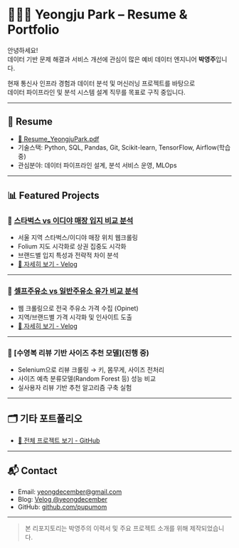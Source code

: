 # 👩🏻‍💻 Yeongju Park – Resume & Portfolio

안녕하세요!  
데이터 기반 문제 해결과 서비스 개선에 관심이 많은 예비 데이터 엔지니어 **박영주**입니다.

현재 통신사 인프라 경험과 데이터 분석 및 머신러닝 프로젝트를 바탕으로  
데이터 파이프라인 및 분석 시스템 설계 직무를 목표로 구직 중입니다.

---

## 📄 Resume

- [📎 Resume_YeongjuPark.pdf](./Resume_YeongjuPark.pdf)
- 기술스택: Python, SQL, Pandas, Git, Scikit-learn, TensorFlow, Airflow(학습 중)
- 관심분야: 데이터 파이프라인 설계, 분석 서비스 운영, MLOps

---

## 📊 Featured Projects

### 🔹 [스타벅스 vs 이디야 매장 입지 비교 분석](https://github.com/yeongdecember/data_analysis)
- 서울 지역 스타벅스/이디야 매장 위치 웹크롤링
- Folium 지도 시각화로 상권 집중도 시각화
- 브랜드별 입지 특성과 전략적 차이 분석
- [📘 자세히 보기 - Velog](https://velog.io/@yeongdecember/Data-Analysis-이디야-vs-스타벅스-매장-위치-분석으로-본-브랜드-전략-feat.-웹크롤링-수집)

---

### 🔹 [셀프주유소 vs 일반주유소 유가 비교 분석](https://github.com/yeongdecember/data_analysis)
- 웹 크롤링으로 전국 주유소 가격 수집 (Opinet)
- 지역/브랜드별 가격 시각화 및 인사이트 도출
- [📘 자세히 보기 - Velog](https://velog.io/@yeongdecember/Data-Analysis-셀프-주유소와-일반-주유소-간-유가-분석-feat.-웹크롤링)

---

### 🔹 [수영복 리뷰 기반 사이즈 추천 모델](진행 중)
- Selenium으로 리뷰 크롤링 → 키, 몸무게, 사이즈 전처리
- 사이즈 예측 분류모델(Random Forest 등) 성능 비교
- 실사용자 리뷰 기반 추천 알고리즘 구축 실험

---

## 🗂 기타 포트폴리오
- [🔗 전체 프로젝트 보기 - GitHub](https://github.com/pupumom?tab=repositories)

---

## 📬 Contact

- Email: yeongdecember@gmail.com  
- Blog: [Velog @yeongdecember](https://velog.io/@yeongdecember)  
- GitHub: [github.com/pupumom](https://github.com/pupumom)

---

> 본 리포지토리는 박영주의 이력서 및 주요 프로젝트 소개를 위해 제작되었습니다.
